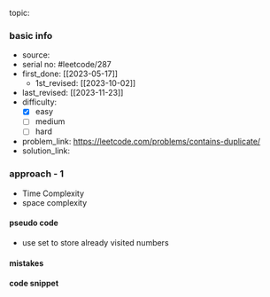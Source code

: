 topic:

### basic info
- source: 
- serial no: #leetcode/287 
- first_done: [[2023-05-17]]
	- 1st_revised: [[2023-10-02]]
- last_revised: [[2023-11-23]]
- difficulty:
	- [x] easy
	- [ ] medium
	- [ ] hard
- problem_link: https://leetcode.com/problems/contains-duplicate/
- solution_link: 

### approach - 1
- Time Complexity
- space complexity

#### pseudo code
- use set to store already visited numbers
#### mistakes

#### code snippet
```python

```
